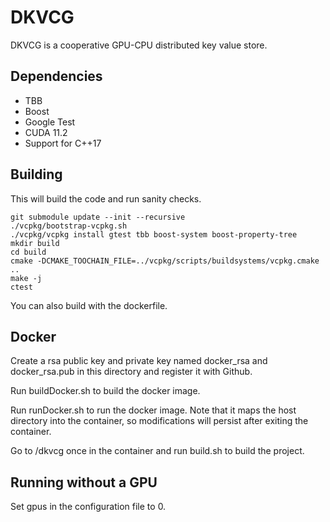 # DKVCG

DKVCG is a cooperative GPU-CPU distributed key value store.

## Dependencies

- TBB
- Boost
- Google Test
- CUDA 11.2
- Support for C++17

## Building

This will build the code and run sanity checks.

```shell
git submodule update --init --recursive
./vcpkg/bootstrap-vcpkg.sh
./vcpkg/vcpkg install gtest tbb boost-system boost-property-tree
mkdir build
cd build
cmake -DCMAKE_TOOCHAIN_FILE=../vcpkg/scripts/buildsystems/vcpkg.cmake ..
make -j
ctest
```

You can also build with the dockerfile.

## Docker

Create a rsa public key and private key named docker_rsa and docker_rsa.pub in this directory and
register it with Github.

Run buildDocker.sh to build the docker image.

Run runDocker.sh to run the docker image. Note that it maps the host directory into the container,
so modifications will persist after exiting the container.

Go to /dkvcg once in the container and run build.sh to build the project.

## Running without a GPU

Set gpus in the configuration file to 0.